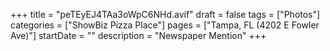 +++
title = "peTEyEJ4TAa3oWpC6NHd.avif"
draft = false
tags = ["Photos"]
categories = ["ShowBiz Pizza Place"]
pages = ["Tampa, FL (4202 E Fowler Ave)"]
startDate = ""
description = "Newspaper Mention"
+++
